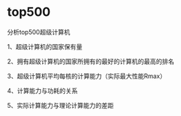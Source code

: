 # top500
分析top500超级计算机

1、超级计算机的国家保有量

2、拥有超级计算机的国家所拥有的最好的计算机的最高的排名

3、超级计算机平均每核的计算能力（实际最大性能Rmax）

4、计算能力与功耗的关系

5、实际计算能力与理论计算能力的差距

